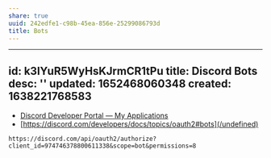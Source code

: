 ```yaml
---
share: true
uuid: 242edfe1-c98b-45ea-856e-25299086793d
title: Bots
---
```

---
id: k3IYuR5WyHsKJrmCR1tPu
title: Discord Bots
desc: ''
updated: 1652468060348
created: 1638221768583
---

* [Discord Developer Portal — My Applications](https://discord.com/developers/applications)
* [https://discord.com/developers/docs/topics/oauth2#bots](/undefined)

```
https://discord.com/api/oauth2/authorize?client_id=974746378800611338&scope=bot&permissions=8
```

